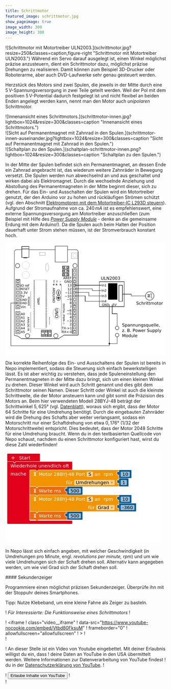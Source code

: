 ```yaml
---
title: Schrittmotor
featured_image: schrittmotor.jpg
show_pageimage: true
image_width: 300
image_height: 300
---
```


<div markdown="1" class="clearfix">
![Schrittmotor mit Motortreiber ULN2003.](schrittmotor.jpg?resize=250&classes=caption,figure-right "Schrittmotor mit Motortreiber ULN2003.")
Während ein Servo darauf ausgelegt ist, einen Winkel möglichst präzise anzusteuern, dient ein Schrittmotor dazu, möglichst präzise Drehungen zu realisieren. Damit können zum Beispiel 3D-Drucker oder Roboterarme, aber auch DVD-Laufwerke sehr genau gesteuert werden.

Herzstück des Motors sind zwei Spulen, die jeweils in der Mitte durch eine 5 V-Spannungsversorgung in zwei Teile geteilt werden. Weil der Pol mit dem positiven 5 V-Potential dadurch festgelegt ist und nicht flexibel an beiden Enden angelegt werden kann, nennt man den Motor auch *unipolaren* Schrittmotor.
</div>

<div class="flex-box">
<div markdown="1">![Innenansicht eines Schrittmotors.](schrittmotor-innen.jpg?lightbox=1024&resize=300&classes=caption "Innenansicht eines Schrittmotors.")</div>
<div markdown="1">![Sicht auf Permanentmagnet mit Zahnrad in den Spulen.](schrittmotor-innen-auseinander.jpg?lightbox=1024&resize=300&classes=caption "Sicht auf Permanentmagnet mit Zahnrad in den Spulen.")</div>
<div markdown="1">![Schaltplan zu den Spulen.](schaltplan-schrittmotor-innen.png?lightbox=1024&resize=300&classes=caption "Schaltplan zu den Spulen.")</div>
</div>

In der Mitte der Spulen befindet sich ein Permanentmagnet, an dessen Ende ein Zahnrad angebracht ist, das wiederum weitere Zahnräder in Bewegung versetzt. Die Spulen werden nun abwechselnd an und aus geschaltet und wirken dabei als Elektromagnet. Durch die wechselnde Anziehung und Abstoßung des Permanentmagneten in der Mitte beginnt dieser, sich zu drehen. Für das Ein- und Ausschalten der Spulen wird ein Motortreiber genutzt, der den Arduino vor zu hohen und rückläufigen Strömen schützt (vgl. den Abschnitt [Elektromotoren mit dem Motortreiber-IC L293D steuern](https://doku.el-voss.de/de/arduinoskript/elektrik/transistoren-motoren#elektromotoren-mit-dem...)). Aufgrund der Stromaufnahme von ca. $240 \, mA$ ist es empfehlenswert, eine externe Spannungsversorgung am Motortreiber anzuschließen (zum Beispiel mit Hilfe des [*Power Supply Module*](https://doku.el-voss.de/de/arduinoskript/elektrik/transistoren-motoren#das-power-supply-module) - denke an die gemeinsame Erdung mit dem Arduino!). Da die Spulen auch beim Halten der Position dauerhaft unter Strom stehen müssen, ist der Stromverbrauch konstant hoch.

![Anschluss des Schrittmotors an den Motortreiber ULN2003 und den Arduino mit externer Spannungsquelle.](schaltplan-schrittmotor-anschluss.png?lightbox=1024&resize=600&classes=caption "Anschluss des Schrittmotors an den Motortreiber ULN2003 und den Arduino mit externer Spannungsquelle.")

Die korrekte Reihenfolge des Ein- und Ausschaltens der Spulen ist bereits in Nepo implementiert, sodass die Steuerung sich einfach bewerkstelligen lässt. Es ist aber wichtig zu verstehen, dass jede Spuleneinstellung den Permanentmagneten in der Mitte dazu bringt, sich um einen kleinen Winkel zu drehen. Dieser Winkel wird auch Schritt genannt und dies gibt dem Schrittmotor seinen Namen. Dieser Schritt oder Winkel ist auch die kleinste Schrittweite, die der Motor ansteuern kann und gibt somit die Präzision des Motors an. Beim hier verwendeten Modell 28BYJ-48 beträgt der Schrittwinkel $5,625°$ (vgl. [Datenblatt](https://components101.com/motors/28byj-48-stepper-motor)), woraus sich ergibt, dass der Motor 64 Schritte für eine Umdrehung benötigt. Durch die eingebauten Zahnräder wird die Drehung des Schafts aber weiter verlangsamt, sodass ein Motorschritt nur einer Schaftdrehung von etwa $0,176°$ (1/32 der Motorschrittweite) entspricht. Dies bedeutet, dass der Motor 2048 Schritte für eine Umdrehung braucht. Wenn du in den textbasierten Quellcode von Nepo schaust, nachdem du einen Schrittmotor konfiguriert hast, wirst du diese Zahl wiederfinden!

![Steuerung eines Schrittmotors im Open Roberta Lab.](schrittmotor-steuerung.png?classes=caption "Steuerung eines Schrittmotors im Open Roberta Lab.")

In Nepo lässt sich einfach angeben, mit welcher Geschwindigkeit (in Umdrehungen pro Minute, engl. *revolutions per minute, rpm*) und um wie viele Umdrehungen sich der Schaft drehen soll. Alternativ kann angegeben werden, um wie viel Grad sich der Schaft drehen soll.

<div markdown="1" class="projekt">
#### Sekundenzeiger

Programmiere einen möglichst präzisen Sekundenzeiger. Überprüfe ihn mit der Stoppuhr deines Smartphones.

Tipp: Nutze Klebeband, um eine kleine Fahne als Zeiger zu basteln.
</div>

! *Für Interessierte: Die Funktionsweise eines Schrittmotors*
! <div class="video">
!  <iframe
!    class="video__iframe"
!    data-src="https://www.youtube-nocookie.com/embed/Vtbd80FksuM"
!    frameborder="0"
!    allowfullscreen="allowfullscreen"
!  ></iframe>
!  <form class="video__notice">
!    <p>
!      An dieser Stelle ist ein Video von Youtube eingebettet. Mit deiner Erlaubnis willigst du ein, dass 
!      deine Daten an YouTube in den USA übermittelt werden. Weitere Informationen zur Datenverarbeitung von YouTube findest
!      du in der <a href="https://policies.google.com/privacy?hl=de">Datenschutzerklärung von YouTube</a>.
!    </p>
!    <button>Erlaube Inhalte von YouTube</button>
!  </form>
!</div>